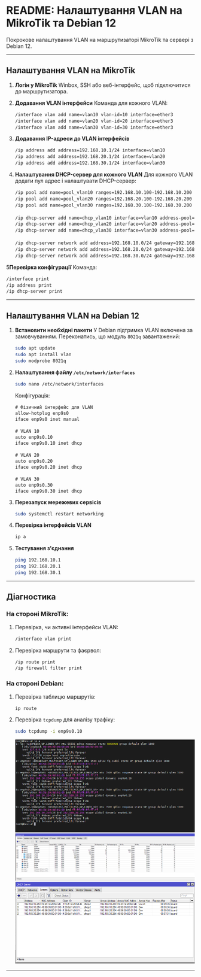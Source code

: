 # README: Налаштування VLAN на MikroTik та Debian 12

Покрокове налаштування VLAN на маршрутизаторі MikroTik та сервері з Debian 12.

---

## Налаштування VLAN на MikroTik

1. **Логін у MikroTik**
   Winbox, SSH або веб-інтерфейс, щоб підключитися до маршрутизатора.

2. **Додавання VLAN інтерфейси**
   Команда для кожного VLAN:
   ```bash
   /interface vlan add name=vlan10 vlan-id=10 interface=ether3
   /interface vlan add name=vlan20 vlan-id=20 interface=ether3
   /interface vlan add name=vlan30 vlan-id=30 interface=ether3
   ```

3. **Додавання IP-адреси до VLAN інтерфейсів**
   ```bash
   /ip address add address=192.168.10.1/24 interface=vlan10
   /ip address add address=192.168.20.1/24 interface=vlan20
   /ip address add address=192.168.30.1/24 interface=vlan30
   ```

4. **Налаштування DHCP-сервер для кожного VLAN**
   Для кожного VLAN додати пул адрес і налаштувати DHCP-сервер:
   ```bash
   /ip pool add name=pool_vlan10 ranges=192.168.10.100-192.168.10.200
   /ip pool add name=pool_vlan20 ranges=192.168.20.100-192.168.20.200
   /ip pool add name=pool_vlan30 ranges=192.168.30.100-192.168.30.200

   /ip dhcp-server add name=dhcp_vlan10 interface=vlan10 address-pool=pool_vlan10 lease-time=10m
   /ip dhcp-server add name=dhcp_vlan20 interface=vlan20 address-pool=pool_vlan20 lease-time=10m
   /ip dhcp-server add name=dhcp_vlan30 interface=vlan30 address-pool=pool_vlan30 lease-time=10m

   /ip dhcp-server network add address=192.168.10.0/24 gateway=192.168.10.1 dns-server=8.8.8.8,8.8.4.4
   /ip dhcp-server network add address=192.168.20.0/24 gateway=192.168.20.1 dns-server=8.8.8.8,8.8.4.4
   /ip dhcp-server network add address=192.168.30.0/24 gateway=192.168.30.1 dns-server=8.8.8.8,8.8.4.4
   ```

5**Перевірка конфігурації**
   Команда:
   ```bash
   /interface print
   /ip address print
   /ip dhcp-server print
   ```

---

## Налаштування VLAN на Debian 12

1. **Встановити необхідні пакети**
   У Debian підтримка VLAN включена за замовчуванням. Переконатись, що модуль `8021q` завантажений:
   ```bash
   sudo apt update
   sudo apt install vlan
   sudo modprobe 8021q
   ```

2. **Налаштування файлу `/etc/network/interfaces`**
   ```bash
   sudo nano /etc/network/interfaces
   ```

   Конфігурація:
   ```text
   # Фізичний інтерфейс для VLAN
   allow-hotplug enp9s0
   iface enp9s0 inet manual

   # VLAN 10
   auto enp9s0.10
   iface enp9s0.10 inet dhcp

   # VLAN 20
   auto enp9s0.20
   iface enp9s0.20 inet dhcp

   # VLAN 30
   auto enp9s0.30
   iface enp9s0.30 inet dhcp
   ```

3. **Перезапуск мережевих сервісів**
   ```bash
   sudo systemctl restart networking
   ```

4. **Перевірка інтерфейсів VLAN**
   ```bash
   ip a
   ```

5. **Тестування з'єднання**
   ```bash
   ping 192.168.10.1
   ping 192.168.20.1
   ping 192.168.30.1
   ```

---

## Діагностика

### На стороні MikroTik:
1. Перевірка, чи активні інтерфейси VLAN:
   ```bash
   /interface vlan print
   ```

2. Перевірка маршрути та фаєрвол:
   ```bash
   /ip route print
   /ip firewall filter print
   ```

### На стороні Debian:
1. Перевірка таблицю маршрутів:
   ```bash
   ip route
   ```

2. Перевірка `tcpdump` для аналізу трафіку:
   ```bash
   sudo tcpdump -i enp9s0.10
   ```
   
   ![foto1](screens/1.png)
   ![foto2](screens/2.png)
   ![foto3](screens/3.png)

---